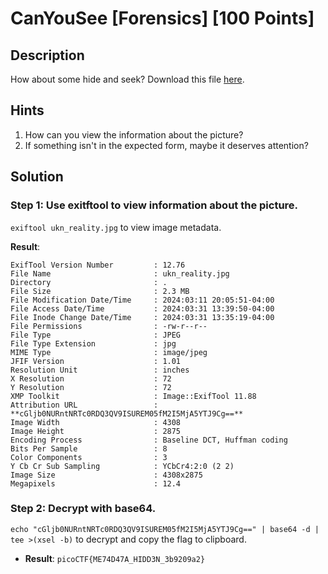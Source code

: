 # CanYouSee [Forensics] [100 Points] #

## Description ##
How about some hide and seek?
Download this file [here](https://artifacts.picoctf.net/c_titan/130/unknown.zip).

## Hints ##
1. How can you view the information about the picture?
2. If something isn't in the expected form, maybe it deserves attention?
   
## Solution ##
### Step 1: Use exitftool to view information about the picture. ###
`exiftool ukn_reality.jpg` to view image metadata.
  
**Result**:

    ExifTool Version Number         : 12.76
    File Name                       : ukn_reality.jpg
    Directory                       : .
    File Size                       : 2.3 MB
    File Modification Date/Time     : 2024:03:11 20:05:51-04:00
    File Access Date/Time           : 2024:03:31 13:39:50-04:00
    File Inode Change Date/Time     : 2024:03:31 13:35:19-04:00
    File Permissions                : -rw-r--r--
    File Type                       : JPEG
    File Type Extension             : jpg
    MIME Type                       : image/jpeg
    JFIF Version                    : 1.01
    Resolution Unit                 : inches
    X Resolution                    : 72
    Y Resolution                    : 72
    XMP Toolkit                     : Image::ExifTool 11.88
    Attribution URL                 : **cGljb0NURntNRTc0RDQ3QV9ISUREM05fM2I5MjA5YTJ9Cg==**
    Image Width                     : 4308
    Image Height                    : 2875
    Encoding Process                : Baseline DCT, Huffman coding
    Bits Per Sample                 : 8
    Color Components                : 3
    Y Cb Cr Sub Sampling            : YCbCr4:2:0 (2 2)
    Image Size                      : 4308x2875
    Megapixels                      : 12.4
### Step 2: Decrypt with base64. ###
`echo "cGljb0NURntNRTc0RDQ3QV9ISUREM05fM2I5MjA5YTJ9Cg==" | base64 -d | tee >(xsel -b)` to decrypt and copy the flag to clipboard.
* **Result**: `picoCTF{ME74D47A_HIDD3N_3b9209a2}`
